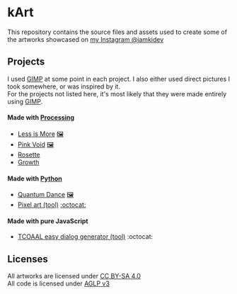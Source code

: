 # kArt
This repository contains the source files and assets used to create some of the artworks showcased on [my Instagram @iamkidev](https://www.instagram.com/iamkidev)

## Projects  
I used [GIMP](https://www.gimp.org/) at some point in each project. I also either used direct pictures I took somewhere, or was inspired by it.  
For the projects not listed here, it's most likely that they were made entirely using [GIMP](https://www.gimp.org/).
  
#### Made with [Processing](https://processing.org/)
- [Less is More](./processing/less_is_more/) [🖼️](https://www.instagram.com/p/DJMGbnMoEUl/)
- [Pink Void](./processing/purple_wall/) [🖼️](https://www.instagram.com/iamkidev/reel/Cdlf2ihsosX/)
- [Rosette](./processing/rosette/)
- [Growth](./processing/this_is_growth/)

#### Made with [Python](https://www.python.org)
- [Quantum Dance](./python/quantum_dance/) [🖼️](https://www.instagram.com/p/CUd66S8KI5u/)
- [Pixel art (tool)](./python/pixel_art/) [:octocat:️️](https://github.com/Kidev/Kerfur)

#### Made with pure JavaScript
- [TCOAAL easy dialog generator (tool)](./js/tcoaal_dialog_creator/) :octocat:️️

## Licenses
All artworks are licensed under [CC BY-SA 4.0](https://creativecommons.org/licenses/by-sa/4.0)  
All code is licensed under [AGLP v3](https://www.gnu.org/licenses/#AGPL)
